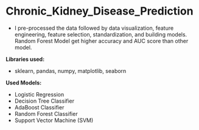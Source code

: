 # Chronic_Kidney_Disease_Prediction

- I pre-processed the data followed by data visualization, feature engineering, feature selection, standardization, and building models. Random Forest Model get higher accuracy and AUC score than other model.

**Libraries used:**
- sklearn, pandas, numpy, matplotlib, seaborn

**Used Models:**
- Logistic Regression
- Decision Tree Classifier
- AdaBoost Classifier
- Random Forest Classifier
- Support Vector Machine (SVM)
